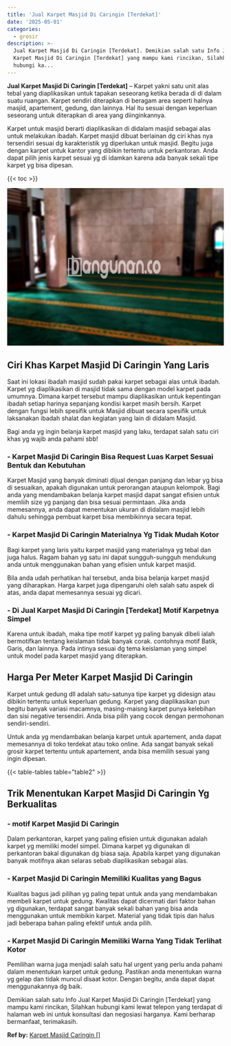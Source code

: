 ```yaml
---
title: 'Jual Karpet Masjid Di Caringin [Terdekat]'
date: '2025-05-01'
categories:
  - grosir
description: >-
  Jual Karpet Masjid Di Caringin [Terdekat]. Demikian salah satu Info Jual
  Karpet Masjid Di Caringin [Terdekat] yang mampu kami rincikan, Silahkan
  hubungi ka...
---
```


**Jual Karpet Masjid Di Caringin \[Terdekat\]** – Karpet yakni satu unit alas tebal yang diaplikasikan untuk tapakan seseorang ketika berada di di dalam suatu ruangan. Karpet sendiri diterapkan di beragam area seperti halnya masjid, apartement, gedung, dan lainnya. Hal itu sesuai dengan keperluan seseorang untuk diterapkan di area yang diinginkannya.

Karpet untuk masjid berarti diaplikasikan di didalam masjid sebagai alas untuk melakukan ibadah. Karpet masjid dibuat berlainan dg ciri khas nya tersendiri sesuai dg karakteristik yg diperlukan untuk masjid. Begitu juga dengan karpet untuk kantor yang dibikin tertentu untuk perkantoran. Anda dapat pilih jenis karpet sesuai yg di idamkan karena ada banyak sekali tipe karpet yg bisa dipesan.

{{< toc >}}

![Jual Karpet Masjid Di Caringin [Terdekat]](/images/grosir-karpet-murah-14.png)

## Ciri Khas Karpet Masjid Di Caringin Yang Laris

Saat ini lokasi ibadah masjid sudah pakai karpet sebagai alas untuk ibadah. Karpet yg diaplikasikan di masjid tidak sama dengan model karpet pada umumnya. Dimana karpet tersebut mampu diaplikasikan untuk kepentingan ibadah setiap harinya sepanjang kondisi karpet masih bersih. Karpet dengan fungsi lebih spesifik untuk Masjid dibuat secara spesifik untuk laksanakan ibadah shalat dan kegiatan yang lain di didalam Masjid.

Bagi anda yg ingin belanja karpet masjid yang laku, terdapat salah satu ciri khas yg wajib anda pahami sbb!

### \- Karpet Masjid Di Caringin Bisa Request Luas Karpet Sesuai Bentuk dan Kebutuhan

Karpet Masjid yang banyak diminati dijual dengan panjang dan lebar yg bisa di sesuaikan, apakah digunakan untuk perorangan ataupun kelompok. Bagi anda yang mendambakan belanja karpet masjid dapat sangat efisien untuk memliih size yg panjang dan bisa sesuai permintaan. Jika anda memesannya, anda dapat menentukan ukuran di didalam masjid lebih dahulu sehingga pembuat karpet bisa membikinnya secara tepat.

### \- Karpet Masjid Di Caringin Materialnya Yg Tidak Mudah Kotor

Bagi karpet yang laris yaitu karpet masjid yang materialnya yg tebal dan juga halus. Ragam bahan yg satu ini dapat sungguh-sungguh mendukung anda untuk menggunakan bahan yang efisien untuk karpet masjid.

Bila anda udah perhatikan hal tersebut, anda bisa belanja karpet masjid yang diharapkan. Harga karpet juga dipengaruhi oleh salah satu aspek di atas, anda dapat memesannya sesuai yg dicari.

### \- Di Jual Karpet Masjid Di Caringin \[Terdekat\] Motif Karpetnya Simpel

Karena untuk ibadah, maka tipe motif karpet yg paling banyak dibeli ialah bermotifkan tentang keislaman tidak banyak corak. contohnya motif Batik, Garis, dan lainnya. Pada intinya sesuai dg tema keislaman yang simpel untuk model pada karpet masjid yang diterapkan.

## Harga Per Meter Karpet Masjid Di Caringin

Karpet untuk gedung dll adalah satu-satunya tipe karpet yg didesign atau dibikin tertentu untuk keperluan gedung. Karpet yang diaplikasikan pun begitu banyak variasi macamnya, masing-maisng karpet punya kelebihan dan sisi negative tersendiri. Anda bisa pilih yang cocok dengan permohonan sendiri-sendiri.

Untuk anda yg mendambakan belanja karpet untuk apartement, anda dapat memesannya di toko terdekat atau toko online. Ada sangat banyak sekali grosir karpet tertentu untuk apartement, anda bisa memilih sesuai yang ingin dipesan.

{{< table-tables table="table2" >}}

## Trik Menentukan Karpet Masjid Di Caringin Yg Berkualitas

### \- motif Karpet Masjid Di Caringin

Dalam perkantoran, karpet yang paling efisien untuk digunakan adalah karpet yg memiliki model simpel. Dimana karpet yg digunakan di perkantoran bakal digunakan dg biasa saja. Apabila karpet yang digunakan banyak motifnya akan selaras sebab diaplikasikan sebagai alas.

### \- Karpet Masjid Di Caringin Memiliki Kualitas yang Bagus

Kualitas bagus jadi pilihan yg paling tepat untuk anda yang mendambakan membeli karpet untuk gedung. Kwalitas dapat dicermati dari faktor bahan yg digunakan, terdapat sangat banyak sekali bahan yang bisa anda menggunakan untuk membikin karpet. Material yang tidak tipis dan halus jadi beberapa bahan paling efektif untuk anda pilih.

### \- Karpet Masjid Di Caringin Memiliki Warna Yang Tidak Terlihat Kotor

Pemilihan warna juga menjadi salah satu hal urgent yang perlu anda pahami dalam menentukan karpet untuk gedung. Pastikan anda menentukan warna yg gelap dan tidak muncul disaat kotor. Dengan begitu, anda dapat dapat menggunakannya dg baik.

Demikian salah satu Info Jual Karpet Masjid Di Caringin \[Terdekat\] yang mampu kami rincikan, Silahkan hubungi kami lewat telepon yang terdapat di halaman web ini untuk konsultasi dan negosiasi harganya. Kami berharap bermanfaat, terimakasih.

**Ref by:**  [Karpet Masjid Caringin []](https://id.wikipedia.org/wiki/Karpet)
